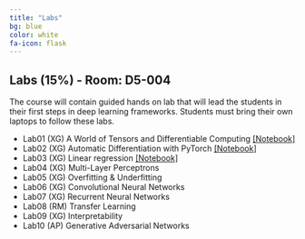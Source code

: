 ```yaml
---
title: "Labs"
bg: blue
color: white
fa-icon: flask
---
```


## Labs (15%) - Room: D5-004
The course will contain guided hands on lab that will lead the students in their first steps in deep learning frameworks. Students must bring their own laptops to follow these labs.

* Lab01 (XG) A World of Tensors and Differentiable Computing [[Notebook]][lab01]
* Lab02 (XG) Automatic Differentiation with PyTorch [[Notebook]][lab02]
* Lab03 (XG) Linear regression [[Notebook]][lab03]
* Lab04 (XG) Multi-Layer Perceptrons
* Lab05 (XG) Overfitting & Underfitting
* Lab06 (XG) Convolutional Neural Networks
* Lab07 (XG) Recurrent Neural Networks
* Lab08 (RM) Transfer Learning
* Lab09 (XG) Interpretability
* Lab10 (AP) Generative Adversarial Networks

[lab01]: https://github.com/telecombcn-dl/dlai-2019/blob/master/labs/dlai_2019_lab01_tensors_todo.ipynb
[lab02]: https://github.com/telecombcn-dl/dlai-2019/blob/master/labs/dlai_2019_lab02_backprop_todo.ipynb
[lab03]: https://github.com/telecombcn-dl/dlai-2019/blob/master/labs/dlai_2019_lab03_regressor_todo.ipynb

